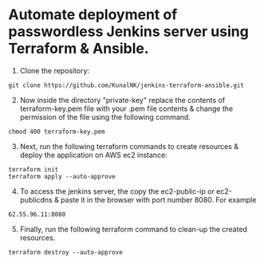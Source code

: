 
# Automate deployment of passwordless Jenkins server using Terraform & Ansible.

1. Clone the repository:

```
git clone https://github.com/KunalNK/jenkins-terraform-ansible.git

```

2. Now inside the directory "private-key" replace the contents of terraform-key.pem file with your .pem file contents & change the permission of the file using the following command.

```
chmod 400 terraform-key.pem

```

3. Next, run the following terraform commands to create resources & deploy the application on AWS ec2 instance:

```
terraform init
terraform apply --auto-approve

```
4. To access the jenkins server, the copy the ec2-public-ip or ec2-publicdns & paste it in the browser with port number 8080. For example

```
62.55.96.11:8080

```
5. Finally, run the following terraform command to clean-up the created resources.

```
terraform destroy --auto-approve

```

